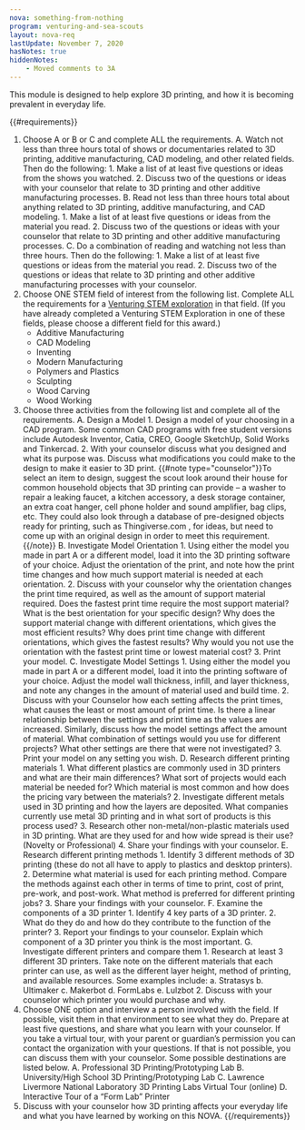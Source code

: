 ```yaml
---
nova: something-from-nothing
program: venturing-and-sea-scouts
layout: nova-req
lastUpdate: November 7, 2020
hasNotes: true
hiddenNotes:
    - Moved comments to 3A
---
```


This module is designed to help explore 3D printing, and how it is becoming prevalent in everyday life.

{{#requirements}}
1. Choose A or B or C and complete ALL the requirements.
    A. Watch not less than three hours total of shows or documentaries related to 3D printing, additive manufacturing, CAD modeling, and other related fields. Then do the following:
        1. Make a list of at least five questions or ideas from the shows you watched.
        2. Discuss two of the questions or ideas with your counselor that relate to 3D printing and other additive manufacturing processes.
    B. Read not less than three hours total about anything related to 3D printing, additive manufacturing, and CAD modeling.
        1. Make a list of at least five questions or ideas from the material you read.
        2. Discuss two of the questions or ideas with your counselor that relate to 3D printing and other additive manufacturing processes.
    C. Do a combination of reading and watching not less than three hours. Then do the following:
        1. Make a list of at least five questions or ideas from the material you read.
        2. Discuss two of the questions or ideas that relate to 3D printing and other additive manufacturing processes with your counselor.
2. Choose ONE STEM field of interest from the following list. Complete ALL the requirements for a [Venturing STEM exploration](../../explorations/) in that field. (If you have already completed a Venturing STEM Exploration in one of these fields, please choose a different field for this award.)
    * Additive Manufacturing
    * CAD Modeling
    * Inventing
    * Modern Manufacturing
    * Polymers and Plastics
    * Sculpting
    * Wood Carving
    * Wood Working
3. Choose three activities from the following list and complete all of the requirements.
    A. Design a Model
        1. Design a model of your choosing in a CAD program. Some common CAD programs with free student versions include Autodesk Inventor, Catia, CREO, Google SketchUp, Solid Works and Tinkercad.
        2. With your counselor discuss what you designed and what its purpose was. Discuss what modifications you could make to the design to make it easier to 3D print.
        {{#note type="counselor"}}To select an item to design, suggest the scout look around their house for common household objects that 3D printing can provide – a washer to repair a leaking faucet, a kitchen accessory, a desk storage container, an extra coat hanger, cell phone holder and sound amplifier, bag clips, etc. They could also look through a database of pre-designed objects ready for printing, such as Thingiverse.com , for ideas, but need to come up with an original design in order to meet this requirement.{{/note}}
    B. Investigate Model Orientation
        1. Using either the model you made in part A or a different model, load it into the 3D printing software of your choice. Adjust the orientation of the print, and note how the print time changes and how much support material is needed at each orientation.
        2. Discuss with your counselor why the orientation changes the print time required, as well as the amount of support material required. Does the fastest print time require the most support material? What is the best orientation for your specific design? Why does the support material change with different orientations, which gives the most efficient results? Why does print time change with different orientations, which gives the fastest results? Why would you not use the orientation with the fastest print time or lowest material cost?
        3. Print your model.
    C. Investigate Model Settings
        1. Using either the model you made in part A or a different model, load it into the printing software of your choice. Adjust the model wall thickness, infill, and layer thickness, and note any changes in the amount of material used and build time.
        2. Discuss with your Counselor how each setting affects the print times, what causes the least or most amount of print time. Is there a linear relationship between the settings and print time as the values are increased. Similarly, discuss how the model settings affect the amount of material. What combination of settings would you use for different projects? What other settings are there that were not investigated?
        3. Print your model on any setting you wish.
    D. Research different printing materials
        1. What different plastics are commonly used in 3D printers and what are their main differences? What sort of projects would each material be needed for? Which material is most common and how does the pricing vary between the materials?
        2. Investigate different metals used in 3D printing and how the layers are deposited.  What companies currently use metal 3D printing and in what sort of products is this process used?
        3. Research other non-metal/non-plastic materials used in 3D printing. What are they used for and how wide spread is their use? (Novelty or Professional)
        4. Share your findings with your counselor.
    E. Research different printing methods
        1. Identify 3 different methods of 3D printing (these do not all have to apply to plastics and desktop printers).
        2. Determine what material is used for each printing method. Compare the methods against each other in terms of time to print, cost of print, pre-work, and post-work.  What method is preferred for different printing jobs?
        3. Share your findings with your counselor.
    F. Examine the components of a 3D printer
        1. Identify 4 key parts of a 3D printer.
        2. What do they do and how do they contribute to the function of the printer?
        3. Report your findings to your counselor. Explain which component of a 3D printer you think is the most important.
    G. Investigate different printers and compare them
        1. Research at least 3 different 3D printers. Take note on the different materials that each printer can use, as well as the different layer height, method of printing, and available resources. Some examples include:
            a. Stratasys
            b. Ultimaker
            c. Makerbot
            d. FormLabs
            e. Lulzbot
        2. Discuss with your counselor which printer you would purchase and why.
4. Choose ONE option and interview a person involved with the field. If possible, visit them in that environment to see what they do. Prepare at least five questions, and share what you learn with your counselor. If you take a virtual tour, with your parent or guardian’s permission you can contact the organization with your questions. If that is not possible, you can discuss them with your counselor. Some possible destinations are listed below.
    A. Professional 3D Printing/Prototyping Lab
    B. University/High School 3D Printing/Prototyping Lab
    C. Lawrence Livermore National Laboratory 3D Printing Labs Virtual Tour (online)
    D. Interactive Tour of a “Form Lab” Printer
5. Discuss with your counselor how 3D printing affects your everyday life and what you have learned by working on this NOVA.
{{/requirements}}
